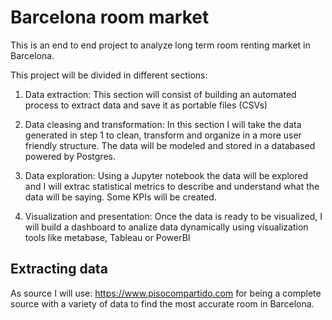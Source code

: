 # Barcelona room market

This is an end to end project to analyze long term room renting market in Barcelona.

This project will be divided in different sections:

1) Data extraction: This section will consist of building an automated process to extract data and save it as portable files (CSVs)

2) Data cleasing and transformation: In this section I will take the data generated in step 1 to clean, transform and organize in a more user friendly structure. The data will be modeled and stored in a databased powered by Postgres.

3) Data exploration: Using a Jupyter notebook the data will be explored and I will extrac statistical metrics to describe and understand what the data will be saying. Some KPIs will be created.

4) Visualization and presentation: Once the data is ready to be visualized, I will build a dashboard to analize data dynamically using visualization tools like metabase, Tableau or PowerBI


## Extracting data

As source I will use: https://www.pisocompartido.com for being a complete source with a variety of data to find the most accurate room in Barcelona.